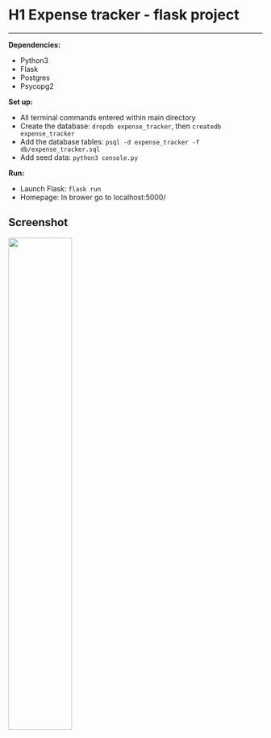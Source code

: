# H1 Expense tracker - flask project

---

**Dependencies:**

   - Python3
   - Flask
   - Postgres
   - Psycopg2

**Set up:**

   - All terminal commands entered within main directory
   - Create the database: `dropdb expense_tracker`, then `createdb expense_tracker`
   - Add the database tables: `psql -d expense_tracker -f db/expense_tracker.sql`
   - Add seed data: `python3 console.py`

**Run:**

   - Launch Flask: `flask run`
   - Homepage: In brower go to localhost:5000/


**Screenshot**
---
<img src="https://github.com/NodeToNowhere/Expense-Tracker-Project/blob/main/assets/Preview.png" width="50%" height="50%">
